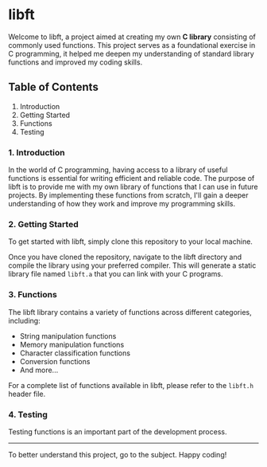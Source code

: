 # libft
Welcome to libft, a project aimed at creating my own **C library** consisting of commonly used functions. 
This project serves as a foundational exercise in C programming, it helped me deepen my understanding of standard library functions and improved my coding skills.

## Table of Contents
<ol>
<li>Introduction</li>
<li>Getting Started</li>
<li>Functions</li>
<li>Testing</li>
</ol>


### 1. Introduction
In the world of C programming, having access to a library of useful functions is essential for writing efficient and reliable code. 
The purpose of libft is to provide me with my own library of functions that I can use in future projects. 
By implementing these functions from scratch, I'll gain a deeper understanding of how they work and improve my programming skills.

### 2. Getting Started
To get started with libft, simply clone this repository to your local machine.

Once you have cloned the repository, navigate to the libft directory and compile the library using your preferred compiler.
This will generate a static library file named `libft.a` that you can link with your C programs.

### 3. Functions
The libft library contains a variety of functions across different categories, including:

* String manipulation functions
* Memory manipulation functions
* Character classification functions
* Conversion functions
* And more...

For a complete list of functions available in libft, please refer to the `libft.h` header file.

### 4. Testing
Testing functions is an important part of the development process.

---

To better understand this project, go to the subject. Happy coding!
